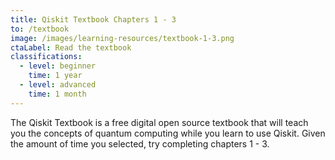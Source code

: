```yaml
---
title: Qiskit Textbook Chapters 1 - 3
to: /textbook
image: /images/learning-resources/textbook-1-3.png
ctaLabel: Read the textbook
classifications:
  - level: beginner
    time: 1 year
  - level: advanced
    time: 1 month
---
```

The Qiskit Textbook is a free digital open source textbook that will teach you the concepts of quantum computing while you learn to use Qiskit. Given the amount of time you selected, try completing chapters 1 - 3. 